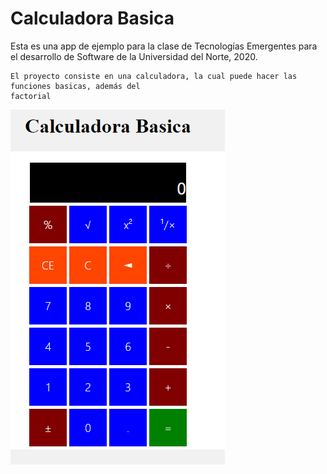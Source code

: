 # Calculadora Basica

Esta es una app de ejemplo para la clase de Tecnologías Emergentes para el desarrollo de Software de la Universidad del Norte, 2020.

```
El proyecto consiste en una calculadora, la cual puede hacer las funciones basicas, además del
factorial
```
![Esta es una captura de la Calculadora](img/calculadora.PNG)